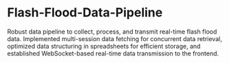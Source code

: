 # Flash-Flood-Data-Pipeline
Robust data pipeline to collect, process, and transmit real-time flash flood data. Implemented multi-session data fetching for concurrent data retrieval, optimized data structuring in spreadsheets for efficient storage, and established WebSocket-based real-time data transmission to the frontend.
